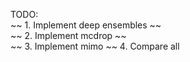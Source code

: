 TODO:  
~~ 1. Implement deep  ensembles ~~  
~~ 2. Implement mcdrop ~~  
~~ 3. Implement mimo   ~~
4. Compare all  




